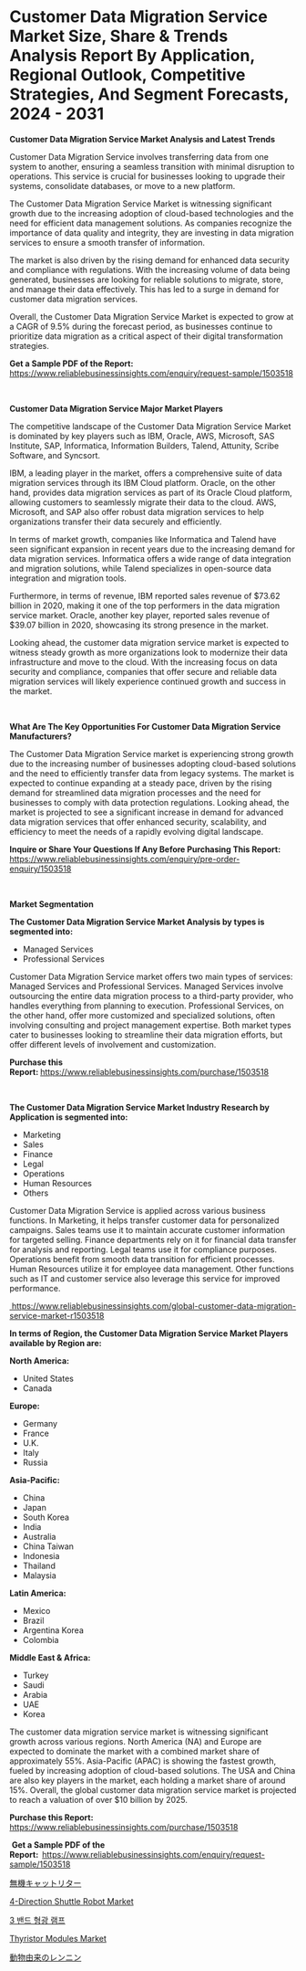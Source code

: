 <p><h1>Customer Data Migration Service Market Size, Share & Trends Analysis Report By Application, Regional Outlook, Competitive Strategies, And Segment Forecasts, 2024 - 2031</h1></p><p><strong>Customer Data Migration Service Market Analysis and Latest Trends</strong></p>
<p><p>Customer Data Migration Service involves transferring data from one system to another, ensuring a seamless transition with minimal disruption to operations. This service is crucial for businesses looking to upgrade their systems, consolidate databases, or move to a new platform.</p><p>The Customer Data Migration Service Market is witnessing significant growth due to the increasing adoption of cloud-based technologies and the need for efficient data management solutions. As companies recognize the importance of data quality and integrity, they are investing in data migration services to ensure a smooth transfer of information.</p><p>The market is also driven by the rising demand for enhanced data security and compliance with regulations. With the increasing volume of data being generated, businesses are looking for reliable solutions to migrate, store, and manage their data effectively. This has led to a surge in demand for customer data migration services.</p><p>Overall, the Customer Data Migration Service Market is expected to grow at a CAGR of 9.5% during the forecast period, as businesses continue to prioritize data migration as a critical aspect of their digital transformation strategies.</p></p>
<p><strong>Get a Sample PDF of the Report:&nbsp;</strong> <a href="https://www.reliablebusinessinsights.com/enquiry/request-sample/1503518">https://www.reliablebusinessinsights.com/enquiry/request-sample/1503518</a></p>
<p>&nbsp;</p>
<p><strong>Customer Data Migration Service Major Market Players</strong></p>
<p><p>The competitive landscape of the Customer Data Migration Service Market is dominated by key players such as IBM, Oracle, AWS, Microsoft, SAS Institute, SAP, Informatica, Information Builders, Talend, Attunity, Scribe Software, and Syncsort. </p><p>IBM, a leading player in the market, offers a comprehensive suite of data migration services through its IBM Cloud platform. Oracle, on the other hand, provides data migration services as part of its Oracle Cloud platform, allowing customers to seamlessly migrate their data to the cloud. AWS, Microsoft, and SAP also offer robust data migration services to help organizations transfer their data securely and efficiently.</p><p>In terms of market growth, companies like Informatica and Talend have seen significant expansion in recent years due to the increasing demand for data migration services. Informatica offers a wide range of data integration and migration solutions, while Talend specializes in open-source data integration and migration tools.</p><p>Furthermore, in terms of revenue, IBM reported sales revenue of $73.62 billion in 2020, making it one of the top performers in the data migration service market. Oracle, another key player, reported sales revenue of $39.07 billion in 2020, showcasing its strong presence in the market.</p><p>Looking ahead, the customer data migration service market is expected to witness steady growth as more organizations look to modernize their data infrastructure and move to the cloud. With the increasing focus on data security and compliance, companies that offer secure and reliable data migration services will likely experience continued growth and success in the market.</p></p>
<p>&nbsp;</p>
<p><strong>What Are The Key Opportunities For Customer Data Migration Service Manufacturers?</strong></p>
<p><p>The Customer Data Migration Service market is experiencing strong growth due to the increasing number of businesses adopting cloud-based solutions and the need to efficiently transfer data from legacy systems. The market is expected to continue expanding at a steady pace, driven by the rising demand for streamlined data migration processes and the need for businesses to comply with data protection regulations. Looking ahead, the market is projected to see a significant increase in demand for advanced data migration services that offer enhanced security, scalability, and efficiency to meet the needs of a rapidly evolving digital landscape.</p></p>
<p><strong>Inquire or Share Your Questions If Any Before Purchasing This Report:</strong> <a href="https://www.reliablebusinessinsights.com/enquiry/pre-order-enquiry/1503518">https://www.reliablebusinessinsights.com/enquiry/pre-order-enquiry/1503518</a></p>
<p>&nbsp;</p>
<p><strong>Market Segmentation</strong></p>
<p><strong>The Customer Data Migration Service Market Analysis by types is segmented into:</strong></p>
<p><ul><li>Managed Services</li><li>Professional Services</li></ul></p>
<p><p>Customer Data Migration Service market offers two main types of services: Managed Services and Professional Services. Managed Services involve outsourcing the entire data migration process to a third-party provider, who handles everything from planning to execution. Professional Services, on the other hand, offer more customized and specialized solutions, often involving consulting and project management expertise. Both market types cater to businesses looking to streamline their data migration efforts, but offer different levels of involvement and customization.</p></p>
<p><strong>Purchase this Report:&nbsp;</strong><a href="https://www.reliablebusinessinsights.com/purchase/1503518">https://www.reliablebusinessinsights.com/purchase/1503518</a></p>
<p>&nbsp;</p>
<p><strong>The Customer Data Migration Service Market Industry Research by Application is segmented into:</strong></p>
<p><ul><li>Marketing</li><li>Sales</li><li>Finance</li><li>Legal</li><li>Operations</li><li>Human Resources</li><li>Others</li></ul></p>
<p><p>Customer Data Migration Service is applied across various business functions. In Marketing, it helps transfer customer data for personalized campaigns. Sales teams use it to maintain accurate customer information for targeted selling. Finance departments rely on it for financial data transfer for analysis and reporting. Legal teams use it for compliance purposes. Operations benefit from smooth data transition for efficient processes. Human Resources utilize it for employee data management. Other functions such as IT and customer service also leverage this service for improved performance.</p></p>
<p><a href="https://www.reliablebusinessinsights.com/global-customer-data-migration-service-market-r1503518">&nbsp;https://www.reliablebusinessinsights.com/global-customer-data-migration-service-market-r1503518</a></p>
<p><strong>In terms of Region, the Customer Data Migration Service Market Players available by Region are:</strong></p>
<p>
    <p> <strong> North America: </strong>
        <ul>
            <li>United States</li>
            <li>Canada</li>
        </ul>
        </p> 
    <p> <strong> Europe: </strong>
        <ul>
            <li>Germany</li>
            <li>France</li>
            <li>U.K.</li>
            <li>Italy</li>
            <li>Russia</li>
        </ul>
        </p> 
    <p> <strong> Asia-Pacific: </strong>
        <ul>
            <li>China</li>
            <li>Japan</li>
            <li>South Korea</li>
            <li>India</li>
            <li>Australia</li>
            <li>China Taiwan</li>
            <li>Indonesia</li>
            <li>Thailand</li>
            <li>Malaysia</li>
        </ul>
        </p> 
    <p> <strong> Latin America: </strong>
        <ul>
            <li>Mexico</li>
            <li>Brazil</li>
            <li>Argentina Korea</li>
            <li>Colombia</li>
        </ul>
        </p> 
    <p> <strong> Middle East & Africa: </strong>
        <ul>
            <li>Turkey</li>
            <li>Saudi</li>
            <li>Arabia</li>
            <li>UAE</li>
            <li>Korea</li>
        </ul>
    </p>
    </p>
<p><p>The customer data migration service market is witnessing significant growth across various regions. North America (NA) and Europe are expected to dominate the market with a combined market share of approximately 55%. Asia-Pacific (APAC) is showing the fastest growth, fueled by increasing adoption of cloud-based solutions. The USA and China are also key players in the market, each holding a market share of around 15%. Overall, the global customer data migration service market is projected to reach a valuation of over $10 billion by 2025.</p></p>
<p><strong>Purchase this Report: </strong><a href="https://www.reliablebusinessinsights.com/purchase/1503518">https://www.reliablebusinessinsights.com/purchase/1503518</a></p>
<p>&nbsp;<strong>Get a Sample PDF of the Report:&nbsp;&nbsp;</strong><a href="https://www.reliablebusinessinsights.com/enquiry/request-sample/1503518">https://www.reliablebusinessinsights.com/enquiry/request-sample/1503518</a></p>
<p><strong></strong></p>
<p><p><a href="https://github.com/xtkhtofdt934839/Market-Research-Report-List-2/blob/main/254706994909.md">無機キャットリター</a></p><p><a href="https://github.com/gamblestampleyjenny50m5sl6/Market-Research-Report-List-2/blob/main/4-direction-shuttle-robot-market.md">4-Direction Shuttle Robot Market</a></p><p><a href="https://github.com/puputanisa684/Market-Research-Report-List-1/blob/main/994797786549.md">3 밴드 형광 램프</a></p><p><a href="https://issuu.com/reportprime-2/docs/thyristor-modules-market-size-2030.pptx">Thyristor Modules Market</a></p><p><a href="https://github.com/ddwcuskozol07187/Market-Research-Report-List-2/blob/main/966363894910.md">動物由来のレンニン</a></p></p>